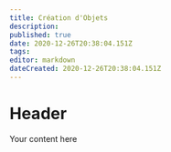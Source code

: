 ```yaml
---
title: Création d'Objets
description: 
published: true
date: 2020-12-26T20:38:04.151Z
tags: 
editor: markdown
dateCreated: 2020-12-26T20:38:04.151Z
---
```


# Header
Your content here